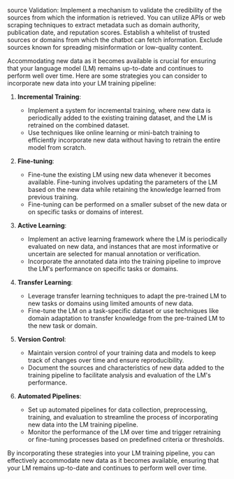 source Validation:
Implement a mechanism to validate the credibility of the sources from which the information is retrieved. You can utilize APIs or web scraping techniques to extract metadata such as domain authority, publication date, and reputation scores.
Establish a whitelist of trusted sources or domains from which the chatbot can fetch information. Exclude sources known for spreading misinformation or low-quality content.



Accommodating new data as it becomes available is crucial for ensuring that your language model (LM) remains up-to-date and continues to perform well over time. Here are some strategies you can consider to incorporate new data into your LM training pipeline:

1. **Incremental Training**:
   - Implement a system for incremental training, where new data is periodically added to the existing training dataset, and the LM is retrained on the combined dataset.
   - Use techniques like online learning or mini-batch training to efficiently incorporate new data without having to retrain the entire model from scratch.

2. **Fine-tuning**:
   - Fine-tune the existing LM using new data whenever it becomes available. Fine-tuning involves updating the parameters of the LM based on the new data while retaining the knowledge learned from previous training.
   - Fine-tuning can be performed on a smaller subset of the new data or on specific tasks or domains of interest.

4. **Active Learning**:
   - Implement an active learning framework where the LM is periodically evaluated on new data, and instances that are most informative or uncertain are selected for manual annotation or verification.
   - Incorporate the annotated data into the training pipeline to improve the LM's performance on specific tasks or domains.

5. **Transfer Learning**:
   - Leverage transfer learning techniques to adapt the pre-trained LM to new tasks or domains using limited amounts of new data.
   - Fine-tune the LM on a task-specific dataset or use techniques like domain adaptation to transfer knowledge from the pre-trained LM to the new task or domain.

6. **Version Control**:
   - Maintain version control of your training data and models to keep track of changes over time and ensure reproducibility.
   - Document the sources and characteristics of new data added to the training pipeline to facilitate analysis and evaluation of the LM's performance.

7. **Automated Pipelines**:
   - Set up automated pipelines for data collection, preprocessing, training, and evaluation to streamline the process of incorporating new data into the LM training pipeline.
   - Monitor the performance of the LM over time and trigger retraining or fine-tuning processes based on predefined criteria or thresholds.

By incorporating these strategies into your LM training pipeline, you can effectively accommodate new data as it becomes available, ensuring that your LM remains up-to-date and continues to perform well over time.
